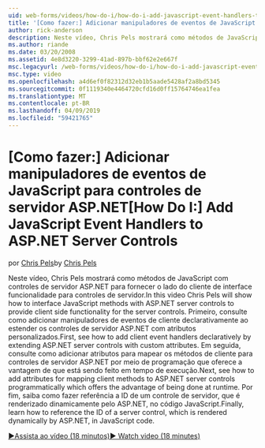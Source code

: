 ```yaml
---
uid: web-forms/videos/how-do-i/how-do-i-add-javascript-event-handlers-to-aspnet-server-controls
title: '[Como fazer:] Adicionar manipuladores de eventos de JavaScript para controles de servidor ASP.NET | Microsoft Docs'
author: rick-anderson
description: Neste vídeo, Chris Pels mostrará como métodos de JavaScript com controles de servidor ASP.NET para fornecer o lado do cliente de interface funcionalidade para o servidor contr....
ms.author: riande
ms.date: 03/20/2008
ms.assetid: 4e8d3220-3299-41ad-897b-bbf62e2e667f
msc.legacyurl: /web-forms/videos/how-do-i/how-do-i-add-javascript-event-handlers-to-aspnet-server-controls
msc.type: video
ms.openlocfilehash: a4d6ef0f82312d32eb1b5aade5428af2a8bd5345
ms.sourcegitcommit: 0f1119340e4464720cfd16d0ff15764746ea1fea
ms.translationtype: MT
ms.contentlocale: pt-BR
ms.lasthandoff: 04/09/2019
ms.locfileid: "59421765"
---
```

# <a name="how-do-i-add-javascript-event-handlers-to-aspnet-server-controls"></a><span data-ttu-id="8dd84-103">[Como fazer:] Adicionar manipuladores de eventos de JavaScript para controles de servidor ASP.NET</span><span class="sxs-lookup"><span data-stu-id="8dd84-103">[How Do I:] Add JavaScript Event Handlers to ASP.NET Server Controls</span></span>

<span data-ttu-id="8dd84-104">por [Chris Pels](https://twitter.com/chrispels)</span><span class="sxs-lookup"><span data-stu-id="8dd84-104">by [Chris Pels](https://twitter.com/chrispels)</span></span>

<span data-ttu-id="8dd84-105">Neste vídeo, Chris Pels mostrará como métodos de JavaScript com controles de servidor ASP.NET para fornecer o lado do cliente de interface funcionalidade para controles de servidor.</span><span class="sxs-lookup"><span data-stu-id="8dd84-105">In this video Chris Pels will show how to interface JavaScript methods with ASP.NET server controls to provide client side functionality for the server controls.</span></span> <span data-ttu-id="8dd84-106">Primeiro, consulte como adicionar manipuladores de eventos de cliente declarativamente ao estender os controles de servidor ASP.NET com atributos personalizados.</span><span class="sxs-lookup"><span data-stu-id="8dd84-106">First, see how to add client event handlers declaratively by extending ASP.NET server controls with custom attributes.</span></span> <span data-ttu-id="8dd84-107">Em seguida, consulte como adicionar atributos para mapear os métodos de cliente para controles de servidor ASP.NET por meio de programação que oferece a vantagem de que está sendo feito em tempo de execução.</span><span class="sxs-lookup"><span data-stu-id="8dd84-107">Next, see how to add attributes for mapping client methods to ASP.NET server controls programmatically which offers the advantage of being done at runtime.</span></span> <span data-ttu-id="8dd84-108">Por fim, saiba como fazer referência a ID de um controle de servidor, que é renderizado dinamicamente pelo ASP.NET, no código JavaScript.</span><span class="sxs-lookup"><span data-stu-id="8dd84-108">Finally, learn how to reference the ID of a server control, which is rendered dynamically by ASP.NET, in JavaScript code.</span></span>

[<span data-ttu-id="8dd84-109">&#9654;Assista ao vídeo (18 minutos)</span><span class="sxs-lookup"><span data-stu-id="8dd84-109">&#9654; Watch video (18 minutes)</span></span>](https://channel9.msdn.com/Blogs/ASP-NET-Site-Videos/how-do-i-add-javascript-event-handlers-to-aspnet-server-controls)
